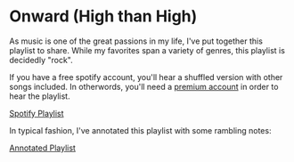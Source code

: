 # Onward (High than High)

As music is one of the great passions in my life, I've put together this playlist to share.  While my favorites span a variety of genres, this playlist is decidedly "rock".

If you have a free spotify account, you'll hear a shuffled version with other songs included.  In otherwords, you'll need a [premium account](https://www.spotify.com/us/premium/) in order to hear the playlist.

[Spotify Playlist](https://open.spotify.com/playlist/3JHhL3MgLCvADVIomkiAqX?si=14e44e2bd14a46e7)

In typical fashion, I've annotated this playlist with some rambling notes:

[Annotated Playlist](https://github.com/crckman/Onward/blob/aeb07af973b496ba147a9e18ded5f1e51cbbe3d1/Onward.ipynb)
